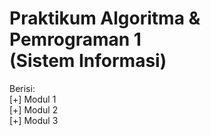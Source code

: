 # Praktikum Algoritma & Pemrograman 1 <br/> (Sistem Informasi)

Berisi: <br/>
[+] Modul 1 <br/>
[+] Modul 2 <br/>
[+] Modul 3 <br/>
